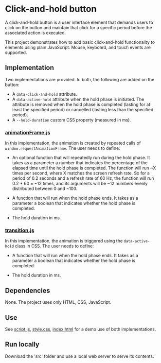 # Click-and-hold button

A click-and-hold button is a user interface element that demands users to click on the button and maintain that click for a specific period before the associated action is executed.

This project demonstrates how to add basic click-and-hold functionality to elements using plain JavaScript. Mouse, keyboard, and touch events are supported.

## Implementation

Two implementations are provided. In both, the following are added on the button:

* A `data-click-and-hold` attribute.
* A `data-active-hold` attribute when the hold phase is initiated. The attribute is removed when the hold phase is completed (lasting for at least the specified period) or cancelled (lasting less than the specified period).
* A `--hold-duration` custom CSS property (measured in ms).

### [animationFrame.js](src/js/animationFrame.js)

In this implementation, the animation is created by repeated calls of `window.requestAnimationFrame`. The user needs to define:

* An optional function that will repeatedly run during the hold phase. It takes as a parameter a number that indicates the percentage of the elapsed time until the hold phase is completed. The function will run ~X times per second, where X matches the screen refresh rate. So for a period of 0.2 seconds and a refresh rate of 60 Hz, the function will run 0.2 * 60 = ~12 times, and its arguments will be ~12 numbers evenly distributed between 0 and ~100.

* A function that will run when the hold phase ends. It takes as a parameter a boolean that indicates whether the hold phase is completed.

* The hold duration in ms.

### [transition.js](src/js/transition.js)

In this implementation, the animation is triggered using the `data-active-hold` class in CSS. The user needs to define:

* A function that will run when the hold phase ends. It takes as a parameter a boolean that indicates whether the hold phase is completed.

* The hold duration in ms.

## Dependencies

None. The project uses only HTML, CSS, JavaScript.

## Use

See [script.js](src/js/script.js), [style.css](src/style.css), [index.html](src/index.html) for a demo use of both implementations.

## Run locally

Download the 'src' folder and use a local web server to serve its contents.
